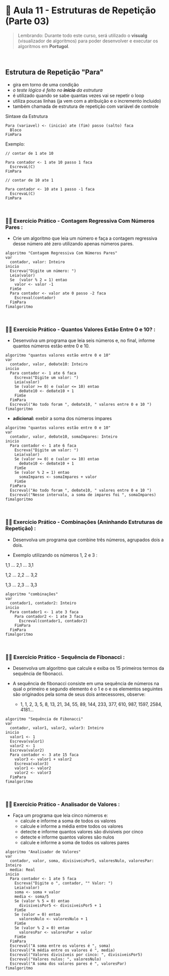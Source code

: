 # 🔁 Aula 11 - Estruturas de Repetição (Parte 03)

> Lembrando: Durante todo este curso, será utilizado o **visualg** (visualizador de algoritmos) para poder desenvolver e executar os algoritmos em **Portugol**.

<br>

## **Estrutura de Repetição "Para"**

- gira em torno de uma condição
- *o teste lógico é feito no **início** da estrutura*
- é utilizado quando se sabe quantas vezes vai se repetir o loop
- utiliza poucas linhas (ja vem com a atribuição e o incremento incluido)
- também chamada de estrutura de repetição com variável de controle

Sintaxe da Estrutura

````
Para (variavel) <- (inicio) ate (fim) passo (salto) faca
  Bloco
FimPara
````

Exemplo:

````
// contar de 1 ate 10

Para contador <- 1 ate 10 passo 1 faca
  EscrevaL(C)
FimPara

// contar de 10 ate 1 

Para contador <- 10 ate 1 passo -1 faca
  EscrevaL(C)
FimPara
````

<br>

### 🏋️‍♂️ **Exercício Prático - Contagem Regressiva Com Números Pares :**

- Crie um algoritmo que leia um número e faça a contagem regressiva desse número até zero
utilizando apenas números pares.

````
algoritmo "Contagem Regressiva Com Números Pares"
var
  contador, valor: Inteiro
inicio
  Escreva("Digite um número: ")
  Leia(valor)
  Se  (valor % 2 = 1) entao
    valor <- valor -1
  FimSe
  Para contador <- valor ate 0 passo -2 faca
    Escreval(contador)
  FimPara
fimalgoritmo
````

<br>

### 🏋️‍♂️ **Exercício Prático - Quantos Valores Estão Entre 0 e 10? :**

- Desenvolva um programa que leia seis números e, no final, informe quantos números estão
entre 0 e 10.

````
algoritmo "quantos valores estão entre 0 e 10"
var
  contador, valor, de0ate10: Inteiro
inicio
  Para contador <- 1 ate 6 faca
    Escreva("Digite um valor: ")
    Leia(valor)
    Se (valor >= 0) e (valor <= 10) entao
      de0ate10 <- de0ate10 + 1
    FimSe
  FimPara
  Escreval("Ao todo foram ", de0ate10, " valores entre 0 e 10 ")
fimalgoritmo
````

- **adicional:** exebir a soma dos números ímpares

````
algoritmo "quantos valores estão entre 0 e 10"
var
  contador, valor, de0ate10, somaImpares: Inteiro
inicio
  Para contador <- 1 ate 6 faca
    Escreva("Digite um valor: ")
    Leia(valor)
    Se (valor >= 0) e (valor <= 10) entao
      de0ate10 <- de0ate10 + 1
    FimSe
    Se (valor % 2 = 1) entao
      somaImpares <- somaImpares + valor
    FimSe
  FimPara
  Escreval("Ao todo foram ", de0ate10, " valores entre 0 e 10 ")
  Escreval("Nesse intervalo, a soma de impares foi ", somaImpares)
fimalgoritmo
````

<br>

### 🏋️‍♂️ **Exercício Prático - Combinações (Aninhando Estruturas de Repetição) :**

- Desenvolva um programa que combine três números, agrupados dois a dois.

- Exemplo utilizando os números 1, 2 e 3 :

1,1 ... 2,1 ... 3,1
 
1,2 ... 2,2 ... 3,2

1,3 ... 2,3 ... 3,3


````
algoritmo "combinações"
var
  contador1, contador2: Inteiro
inicio
  Para contador1 <- 1 ate 3 faca
    Para contador2 <- 1 ate 3 faca
      Escreval(contador1, contador2)
    FimPara
  FimPara
fimalgoritmo
````

<br>

### 🏋️‍♂️ **Exercício Prático - Sequência de Fibonacci :**

- Desenvolva um algoritmo que calcule e exiba os 15 primeiros termos da sequência de fibonacci.

- A sequência de fibonacci consiste em uma sequência de números na qual o primeiro e segundo elemento
é o 1 e o e os elementos seguintes são originados pela soma de seus dois antecessores, observe:

  - 1, 1, 2, 3, 5, 8, 13, 21, 34, 55, 89, 144, 233, 377, 610, 987, 1597, 2584, 4181...

````
algoritmo "Sequência de Fibonacci"
var
  contador, valor1, valor2, valor3: Inteiro
inicio
  valor1 <- 1
  Escreva(valor1)
  valor2 <- 1
  Escreva(valor2)
  Para contador <- 3 ate 15 faca
    valor3 <- valor1 + valor2
    Escreva(valor3)
    valor1 <- valor2
    valor2 <- valor3
  FimPara
fimalgoritmo
````

<br>

### 🏋️‍♂️ **Exercício Prático - Analisador de Valores :**

- Faça um programa que leia cinco números e:
  - calcule e informe a soma de todos os valores
  - calcule e informe a média entre todos os valores
  - detecte e informe quantos valores são divisíveis por cinco
  - detecte e informe quantos valores são nulos
  - calcule e informe a soma de todos os valores pares

````
algoritmo "Analisador de Valores"
var
  contador, valor, soma, divisiveisPor5, valoresNulo, valoresPar: Inteiro
  media: Real
inicio
  Para contador <- 1 ate 5 faca
    Escreva("Digite o ", contador, "° Valor: ")
    Leia(valor)
    soma <- soma + valor
    media <- soma/5
    Se (valor % 5 = 0) entao
      divisiveisPor5 <- divisiveisPor5 + 1
    FimSe
    Se (valor = 0) entao
      valoresNulo <- valoresNulo + 1
    FimSe
    Se (valor % 2 = 0) entao
      valoresPar <- valoresPar + valor
    FimSe
  FimPara
  Escreval("A soma entre os valores é ", soma)
  Escreval("A média entre os valores é ", media)
  Escreval("Valores divisíveis por cinco: ", divisiveisPor5)
  Escreval("Valores nulos: ", valoresNulo)
  Escreval("A soma dos valores pares é ", valoresPar)
fimalgoritmo
````